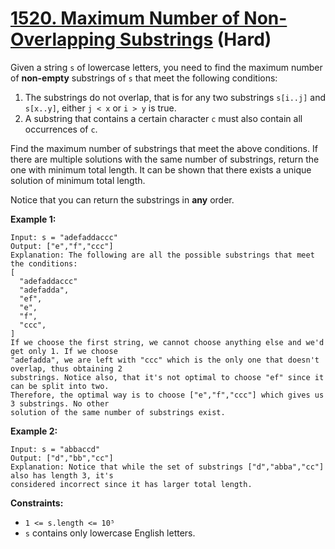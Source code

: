 # [1520. Maximum Number of Non-Overlapping Substrings][link] (Hard)

[link]: https://leetcode.com/problems/maximum-number-of-non-overlapping-substrings/

Given a string `s` of lowercase letters, you need to find the maximum number of **non-empty**
substrings of `s` that meet the following conditions:

1. The substrings do not overlap, that is for any two substrings `s[i..j]` and `s[x..y]`, either `j
< x` or `i > y` is true.
2. A substring that contains a certain character `c` must also contain all occurrences of `c`.

Find the maximum number of substrings that meet the above conditions. If there are multiple
solutions with the same number of substrings, return the one with minimum total length. It can be
shown that there exists a unique solution of minimum total length.

Notice that you can return the substrings in **any** order.

**Example 1:**

```
Input: s = "adefaddaccc"
Output: ["e","f","ccc"]
Explanation: The following are all the possible substrings that meet the conditions:
[
  "adefaddaccc"
  "adefadda",
  "ef",
  "e",
  "f",
  "ccc",
]
If we choose the first string, we cannot choose anything else and we'd get only 1. If we choose
"adefadda", we are left with "ccc" which is the only one that doesn't overlap, thus obtaining 2
substrings. Notice also, that it's not optimal to choose "ef" since it can be split into two.
Therefore, the optimal way is to choose ["e","f","ccc"] which gives us 3 substrings. No other
solution of the same number of substrings exist.
```

**Example 2:**

```
Input: s = "abbaccd"
Output: ["d","bb","cc"]
Explanation: Notice that while the set of substrings ["d","abba","cc"] also has length 3, it's
considered incorrect since it has larger total length.
```

**Constraints:**

- `1 <= s.length <= 10⁵`
- `s` contains only lowercase English letters.
